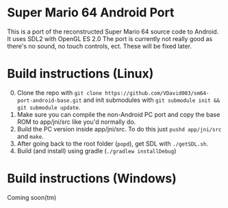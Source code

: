 # Super Mario 64 Android Port
This is a port of the reconstructed Super Mario 64 source code to Android.
It uses SDL2 with OpenGL ES 2.0
The port is currently not really good as there's no sound, no touch controls, ect. These will be fixed later.

# Build instructions (Linux)
0. Clone the repo with `git clone https://github.com/VDavid003/sm64-port-android-base.git` and init submodules with `git submodule init && git submodule update`.
1. Make sure you can compile the non-Android PC port and copy the base ROM to app/jni/src like you'd normally do.
2. Build the PC version inside app/jni/src. To do this just `pushd app/jni/src` and `make`.
3. After going back to the root folder (`popd`), get SDL with `./getSDL.sh`.
4. Build (and install) using gradle (`./gradlew installDebug`)

# Build instructions (Windows)
Coming soon(tm)
